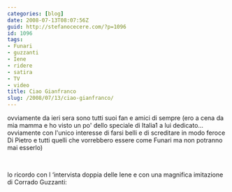 ```yaml
---
categories: [blog]
date: 2008-07-13T08:07:56Z
guid: http://stefanocecere.com/?p=1096
id: 1096
tags:
- Funari
- guzzanti
- Iene
- ridere
- satira
- TV
- video
title: Ciao Gianfranco
slug: /2008/07/13/ciao-gianfranco/
---
```


ovviamente da ieri sera sono tutti suoi fan e amici di sempre (ero a cena da mia mamma e ho visto un po' dello speciale di Italia1 a lui dedicato… ovviamente con l'unico interesse di farsi belli e di screditare in modo feroce Di Pietro e tutti quelli che vorrebbero essere come Funari ma non potranno mai esserlo)

 

lo ricordo con l &#8216;intervista doppia delle Iene e con una magnifica imitazione di Corrado Guzzanti:

 

 

 